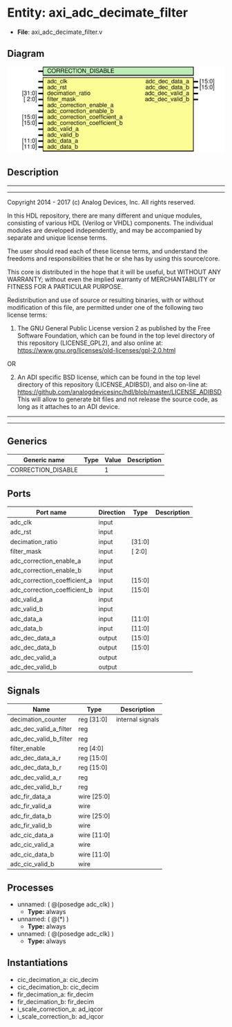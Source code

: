 # Entity: axi_adc_decimate_filter

- **File**: axi_adc_decimate_filter.v
## Diagram

![Diagram](axi_adc_decimate_filter.svg "Diagram")
## Description

 ***************************************************************************
 ***************************************************************************
 Copyright 2014 - 2017 (c) Analog Devices, Inc. All rights reserved.

 In this HDL repository, there are many different and unique modules, consisting
 of various HDL (Verilog or VHDL) components. The individual modules are
 developed independently, and may be accompanied by separate and unique license
 terms.

 The user should read each of these license terms, and understand the
 freedoms and responsibilities that he or she has by using this source/core.

 This core is distributed in the hope that it will be useful, but WITHOUT ANY
 WARRANTY; without even the implied warranty of MERCHANTABILITY or FITNESS FOR
 A PARTICULAR PURPOSE.

 Redistribution and use of source or resulting binaries, with or without modification
 of this file, are permitted under one of the following two license terms:

   1. The GNU General Public License version 2 as published by the
      Free Software Foundation, which can be found in the top level directory
      of this repository (LICENSE_GPL2), and also online at:
      <https://www.gnu.org/licenses/old-licenses/gpl-2.0.html>

 OR

   2. An ADI specific BSD license, which can be found in the top level directory
      of this repository (LICENSE_ADIBSD), and also on-line at:
      https://github.com/analogdevicesinc/hdl/blob/master/LICENSE_ADIBSD
      This will allow to generate bit files and not release the source code,
      as long as it attaches to an ADI device.

 ***************************************************************************
 ***************************************************************************

## Generics

| Generic name       | Type | Value | Description |
| ------------------ | ---- | ----- | ----------- |
| CORRECTION_DISABLE |      | 1     |             |
## Ports

| Port name                    | Direction | Type   | Description |
| ---------------------------- | --------- | ------ | ----------- |
| adc_clk                      | input     |        |             |
| adc_rst                      | input     |        |             |
| decimation_ratio             | input     | [31:0] |             |
| filter_mask                  | input     | [ 2:0] |             |
| adc_correction_enable_a      | input     |        |             |
| adc_correction_enable_b      | input     |        |             |
| adc_correction_coefficient_a | input     | [15:0] |             |
| adc_correction_coefficient_b | input     | [15:0] |             |
| adc_valid_a                  | input     |        |             |
| adc_valid_b                  | input     |        |             |
| adc_data_a                   | input     | [11:0] |             |
| adc_data_b                   | input     | [11:0] |             |
| adc_dec_data_a               | output    | [15:0] |             |
| adc_dec_data_b               | output    | [15:0] |             |
| adc_dec_valid_a              | output    |        |             |
| adc_dec_valid_b              | output    |        |             |
## Signals

| Name                   | Type           | Description        |
| ---------------------- | -------------- | ------------------ |
| decimation_counter     | reg     [31:0] |  internal signals  |
| adc_dec_valid_a_filter | reg            |                    |
| adc_dec_valid_b_filter | reg            |                    |
| filter_enable          | reg     [4:0]  |                    |
| adc_dec_data_a_r       | reg     [15:0] |                    |
| adc_dec_data_b_r       | reg     [15:0] |                    |
| adc_dec_valid_a_r      | reg            |                    |
| adc_dec_valid_b_r      | reg            |                    |
| adc_fir_data_a         | wire [25:0]    |                    |
| adc_fir_valid_a        | wire           |                    |
| adc_fir_data_b         | wire [25:0]    |                    |
| adc_fir_valid_b        | wire           |                    |
| adc_cic_data_a         | wire [11:0]    |                    |
| adc_cic_valid_a        | wire           |                    |
| adc_cic_data_b         | wire [11:0]    |                    |
| adc_cic_valid_b        | wire           |                    |
## Processes
- unnamed: ( @(posedge adc_clk) )
  - **Type:** always
- unnamed: ( @(*) )
  - **Type:** always
- unnamed: ( @(posedge adc_clk) )
  - **Type:** always
## Instantiations

- cic_decimation_a: cic_decim
- cic_decimation_b: cic_decim
- fir_decimation_a: fir_decim
- fir_decimation_b: fir_decim
- i_scale_correction_a: ad_iqcor
- i_scale_correction_b: ad_iqcor
